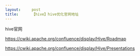 ```yaml
---
layout:     post
title:      【hive】hive优化官网地址
---
```

<div id="article_content" class="article_content clearfix csdn-tracking-statistics" data-pid="blog" data-mod="popu_307" data-dsm="post">
								            <link rel="stylesheet" href="https://csdnimg.cn/release/phoenix/template/css/ck_htmledit_views-f76675cdea.css">
						<div class="htmledit_views" id="content_views">
                
<p>hive官网</p>
<p><a href="https://cwiki.apache.org/confluence/display/Hive/Roadmap" rel="nofollow">https://cwiki.apache.org/confluence/display/Hive/Roadmap</a></p>
<p><a href="https://cwiki.apache.org/confluence/display/Hive/Presentations" rel="nofollow">https://cwiki.apache.org/confluence/display/Hive/Presentations</a><br></p>
            </div>
                </div>